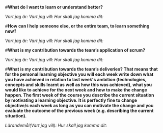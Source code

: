
#**What do I want to learn or understand better?**

*Vart jag är:* 
*Vart jag vill:* 
*Hur skall jag komma dit:*

#**How can I help someone else, or the entire team, to learn something new?**

*Vart jag är:* 
*Vart jag vill:* 
*Hur skall jag komma dit:*

#**What is my contribution towards the team’s application of scrum?**

*Vart jag är:* 
*Vart jag vill:*
*Hur skall jag komma dit:* 

#**What is my contribution towards the team’s deliveries? That means that for the personal learning objective you will each week write down what you have achieved in relation to last week's ambition (technologies, concepts and skills learnt as well as how this was achieved), what you would like to achieve for the next week and how to make the change happen. The first week of the course you describe the current situation by motivating a learning objective. It is perfectly fine to change objective/s each week as long as you can motivate the change and you evaluate the outcome of the previous week (e.g. describing the current situation).**

*Lärandemål(Vart jag vill):* 
*Hur skall jag komma dit:* 
